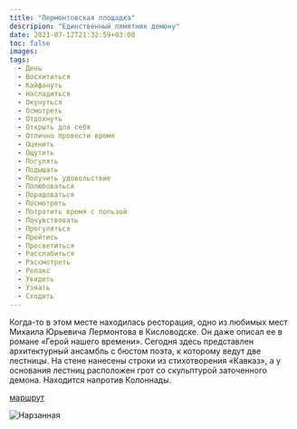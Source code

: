 ```yaml
---
title: "Лермонтовская площадка"
descripion: "Единственный пямятник демону"
date: 2021-07-12T21:32:59+03:00
toc: false
images:
tags:
  - День
  - Восхититься
  - Кайфануть
  - Насладиться
  - Окунуться
  - Осмотреть
  - Отдохнуть
  - Открыть для себя
  - Отлично провести время
  - Оценить
  - Ощутить
  - Погулять
  - Подышать
  - Получить удовольствие
  - Полюбоваться
  - Порадоваться
  - Посмотреть
  - Потратить время с пользой
  - Почувствовать
  - Прогуляться
  - Пройтись
  - Просветиться
  - Расслабиться
  - Рассмотреть
  - Релакс
  - Увидеть
  - Узнать
  - Сходить
---
```


Когда-то в этом месте находилась ресторация, одно из любимых мест Михаила Юрьевича Лермонтова в Кисловодске. Он даже описал ее в романе &laquo;Герой нашего времени&raquo;. Сегодня здесь представлен архитектурный ансамбль с бюстом поэта, к которому ведут две лестницы. На стене нанесены строки из стихотворения &laquo;Кавказ&raquo;, а у основания лестниц расположен грот со скульптурой заточенного демона. Находится напротив Колоннады.

  [маршрут](https://goo.gl/maps/V7MLzwVLU6zS32698)

  ![Нарзанная](/img/lermontovskaya-ploschadka-700x477.jpg)
